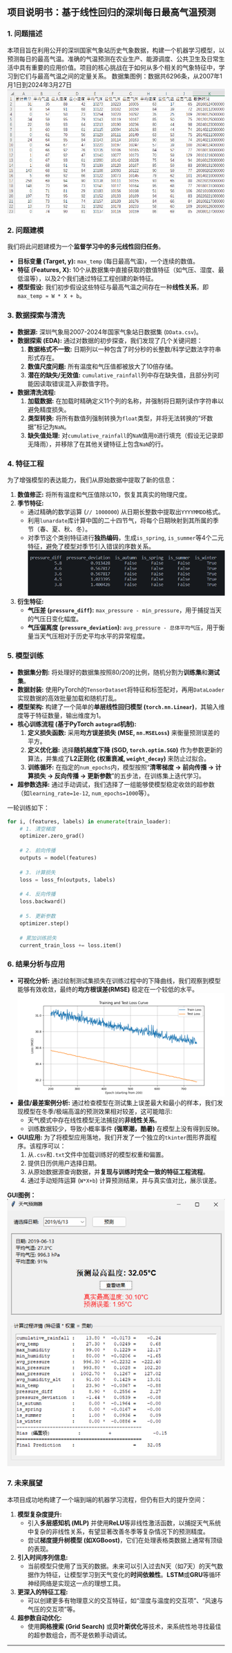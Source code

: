 
## **项目说明书：基于线性回归的深圳每日最高气温预测**

### **1. 问题描述**

本项目旨在利用公开的深圳国家气象站历史气象数据，构建一个机器学习模型，以预测每日的最高气温。准确的气温预测在农业生产、能源调度、公共卫生及日常生活中具有重要的应用价值。项目的核心挑战在于如何从多个相关的气象特征中，学习到它们与最高气温之间的定量关系。
数据集图例：数据共6296条，从2007年1月1日到2024年3月27日
![Alt text](pic/image-1.png)
### **2. 问题建模**

我们将此问题建模为一个**监督学习中的多元线性回归任务**。
*   **目标变量 (Target, y):** `max_temp` (每日最高气温)，一个连续的数值。
*   **特征 (Features, X):** 10个从数据集中直接获取的数值特征（如气压、湿度、最低温等），以及2个我们通过特征工程创建的新特征。
*   **模型假设:** 我们初步假设这些特征与最高气温之间存在一种**线性关系**，即 `max_temp ≈ W * X + b`。

### **3. 数据探索与清洗**

*   **数据源:** 深圳气象局2007-2024年国家气象站日数据集 (`DData.csv`)。
*   **数据探索 (EDA):** 通过对数据的初步探查，我们发现了几个关键问题：
    1.  **数据格式不一致:** 日期列以一种包含了时分秒的长整数/科学记数法字符串形式存在。
    2.  **数值尺度问题:** 所有温度和气压值都被放大了10倍存储。
    3.  **潜在的缺失/无效值:** `cumulative_rainfall`列中存在缺失值，且部分列可能因读取错误混入非数值字符。
*   **数据清洗流程:**
    1.  **加载数据:** 在加载时精确定义11个列的名称，并强制将日期列读作字符串以避免精度损失。
    2.  **类型转换:** 将所有数值列强制转换为`float`类型，并将无法转换的“坏数据”标记为`NaN`。
    3.  **缺失值处理:** 对`cumulative_rainfall`的`NaN`值用`0`进行填充（假设无记录即无降雨），并移除了在其他关键特征上包含`NaN`的行。

### **4. 特征工程**

为了增强模型的表达能力，我们从原始数据中提取了新的信息：

1.  **数值修正:** 将所有温度和气压值除以10，恢复其真实的物理尺度。
2.  **季节特征:**
    *   通过精确的数学运算 (`// 1000000`) 从日期长整数中提取出`YYYYMMDD`格式。
    *   利用`lunardate`库计算中国的二十四节气，将每个日期映射到其所属的季节（春、夏、秋、冬）。
    *   对季节这个类别特征进行**独热编码**，生成`is_spring`, `is_summer`等4个二元特征，避免了模型对季节引入错误的序数关系。
![Alt text](pic/image-2.png)
3.  **衍生特征:**
    *   **气压差 (`pressure_diff`):** `max_pressure - min_pressure`，用于捕捉当天的气压日变化幅度。
    *   **气压偏离度 (`pressure_deviation`):** `avg_pressure - 总体平均气压`，用于衡量当天气压相对于历史平均水平的异常程度。

### **5. 模型训练**

*   **数据集分割:** 将处理好的数据集按照80/20的比例，随机分割为**训练集**和**测试集**。
*   **数据封装:** 使用PyTorch的`TensorDataset`将特征和标签配对，再用`DataLoader`实现数据的高效批量加载和随机打乱。
*   **模型架构:** 构建了一个简单的**单层线性回归模型 (`torch.nn.Linear`)**，其输入维度等于特征数量，输出维度为1。
*   **核心训练流程 (基于PyTorch `autograd`机制):**
    1.  **定义损失函数:** 采用**均方误差损失 (MSE, `nn.MSELoss`)** 来衡量预测误差的平方。
    2.  **定义优化器:** 选择**随机梯度下降 (SGD, `torch.optim.SGD`)** 作为参数更新的算法，并集成了**L2正则化 (权重衰减, `weight_decay`)** 来防止过拟合。
    3.  **训练循环:** 在指定的`num_epochs`内，模型按照“**清零梯度 -> 前向传播 -> 计算损失 -> 反向传播 -> 更新参数**”的五步法，在训练集上迭代学习。
*   **超参数选择:** 通过手动调试，我们选择了一组能够使模型稳定收敛的超参数（如`learning_rate=1e-12`, `num_epochs=1000`等）。

一轮训练如下：
```python
for i, (features, labels) in enumerate(train_loader):
    # 1. 清空梯度
    optimizer.zero_grad()
        
    # 2. 前向传播
    outputs = model(features)
        
    # 3. 计算损失
    loss = loss_fn(outputs, labels)
        
    # 4. 反向传播
    loss.backward()
        
    # 5. 更新参数
    optimizer.step()
        
    # 累加训练损失
    current_train_loss += loss.item()
```
### **6. 结果分析与应用**

*   **可视化分析:** 通过绘制测试集损失在训练过程中的下降曲线，我们观察到模型能够有效收敛，最终的**均方根误差(RMSE)** 稳定在一个较低的水平。
![Alt text](pic/Figure_1-1.png)
*   **最佳/最差案例分析:** 通过检查模型在测试集上误差最大和最小的样本，我们发现模型在冬季/极端高温的预测效果相对较差，这可能暗示:
    - 天气模式中存在线性模型无法捕捉的**非线性关系**。
    - 训练数据较少，导致小概率事件 **(强寒潮，酷暑)** 在模型上没有得到反映。
*   **GUI应用:** 为了将模型应用落地，我们开发了一个独立的`tkinter`图形界面程序。该程序可以：
    1.  从`.csv`和`.txt`文件中加载训练好的模型权重和偏置。
    2.  提供日历供用户选择日期。
    3.  从原始数据源查询数据，并**复现与训练时完全一致的特征工程流程**。
    4.  通过手动矩阵运算 (`W*X+b`) 计算预测结果，并与真实值对比，展示误差。

**GUI图例：**
   ![Alt text](pic/image.png)

### **7. 未来展望**

本项目成功地构建了一个端到端的机器学习流程，但仍有巨大的提升空间：

1.  **模型复杂度提升:**
    *   引入**多层感知机 (MLP)** 并使用**ReLU**等非线性激活函数，以捕捉天气系统中复杂的非线性关系，有望显著改善冬季等复杂情况下的预测精度。
    *   尝试**梯度提升树模型 (如XGBoost)**，它们在处理表格类数据上通常有顶级的表现。
2.  **引入时间序列信息:**
    *   当前模型只使用了当天的数据。未来可以引入过去N天（如7天）的天气数据作为特征，让模型学习到天气变化的**时间依赖性**。**LSTM**或**GRU**等循环神经网络是实现这一点的理想工具。
3.  **更深入的特征工程:**
    *   可以创建更多有物理意义的交互特征，如“湿度与温度的交互项”、“风速与气压的交互项”等。
4.  **超参数自动优化:**
    *   使用**网格搜索 (Grid Search)** 或**贝叶斯优化**等技术，来系统性地寻找最佳的超参数组合，而不是依赖手动调试。

---